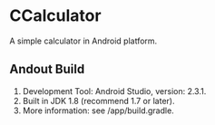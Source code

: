 # CCalculator
A simple calculator in Android platform.
## Andout Build
1. Development Tool: Android Studio, version: 2.3.1.
2. Built in JDK 1.8 (recommend 1.7 or later).
3. More information: see /app/build.gradle.
